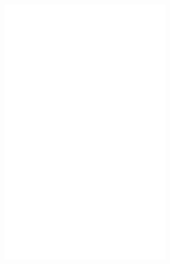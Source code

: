 
  <br>
<p align="center">
  <a href=""><img alt="ThnksCJ" src="github-metrics.svg" /></a>
</p>
  <br>

